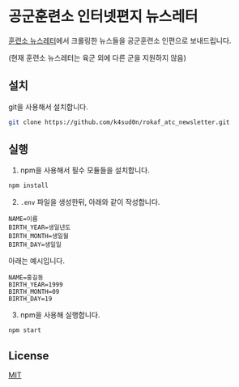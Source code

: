 # 공군훈련소 인터넷편지 뉴스레터

[훈련소 뉴스레터](https://campnews21.com/)에서 크롤링한 뉴스들을 공군훈련소 인편으로 보내드립니다.

(현재 훈련소 뉴스레터는 육군 외에 다른 군을 지원하지 않음)

## 설치

git을 사용해서 설치합니다.

```bash
git clone https://github.com/k4sud0n/rokaf_atc_newsletter.git
```

## 실행

1) npm을 사용해서 필수 모듈들을 설치합니다.

```bash
npm install
```

2) ```.env``` 파일을 생성한뒤, 아래와 같이 작성합니다.

```
NAME=이름
BIRTH_YEAR=생일년도
BIRTH_MONTH=생일월
BIRTH_DAY=생일일
```
아래는 예시입니다.
```
NAME=홍길동
BIRTH_YEAR=1999
BIRTH_MONTH=09
BIRTH_DAY=19
```

3) npm을 사용해 실행합니다.

```bash
npm start
```



## License

[MIT](https://choosealicense.com/licenses/mit/)

